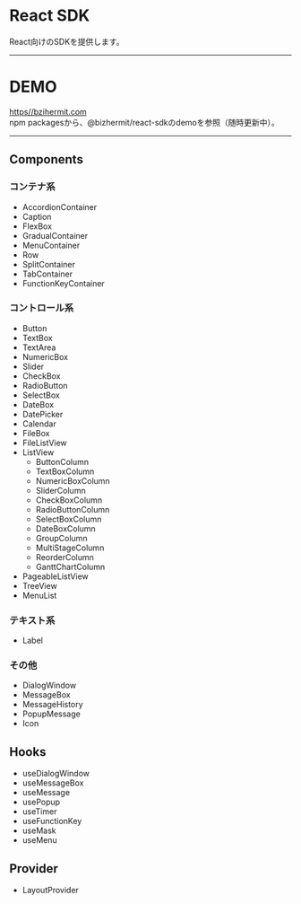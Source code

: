 # React SDK

React向けのSDKを提供します。

---

# DEMO

[https//bzihermit.com](https://bizhermit.com/)  
npm packagesから、@bizhermit/react-sdkのdemoを参照（随時更新中）。

---

## Components

### コンテナ系
- AccordionContainer
- Caption
- FlexBox
- GradualContainer
- MenuContainer
- Row
- SplitContainer
- TabContainer
- FunctionKeyContainer

### コントロール系
- Button
- TextBox
- TextArea
- NumericBox
- Slider
- CheckBox
- RadioButton
- SelectBox
- DateBox
- DatePicker
- Calendar
- FileBox
- FileListView
- ListView
  - ButtonColumn
  - TextBoxColumn
  - NumericBoxColumn
  - SliderColumn
  - CheckBoxColumn
  - RadioButtonColumn
  - SelectBoxColumn
  - DateBoxColumn
  - GroupColumn
  - MultiStageColumn
  - ReorderColumn
  - GanttChartColumn
- PageableListView
- TreeView
- MenuList

### テキスト系
- Label

### その他
- DialogWindow
- MessageBox
- MessageHistory
- PopupMessage
- Icon

## Hooks
- useDialogWindow
- useMessageBox
- useMessage
- usePopup
- useTimer
- useFunctionKey
- useMask
- useMenu

## Provider
- LayoutProvider